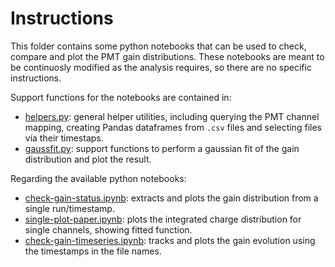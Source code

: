# Instructions

This folder contains some python notebooks that can be used to check, compare and plot the PMT gain distributions.
These notebooks are meant to be continuosly modified as the analysis requires, so there are no specific instructions.

Support functions for the notebooks are contained in:
* [helpers.py](helpers.py): general helper utilities, including querying the PMT channel mapping, creating Pandas dataframes from `.csv` files and
  selecting files via their timestaps.
* [gaussfit.py](gaussfit.py): support functions to perform a gaussian fit of the gain distribution and plot the result.

Regarding the available python notebooks:
* [check-gain-status.ipynb](check-gain-status.ipynb): extracts and plots the gain distribution from a single run/timestamp.
* [single-plot-paper.ipynb](single-plot-paper.ipynb): plots the integrated charge distribution for single channels, showing fitted function.
* [check-gain-timeseries.ipynb](check-gain-timeseries.ipynb): tracks and plots the gain evolution using the timestamps in the file names.
